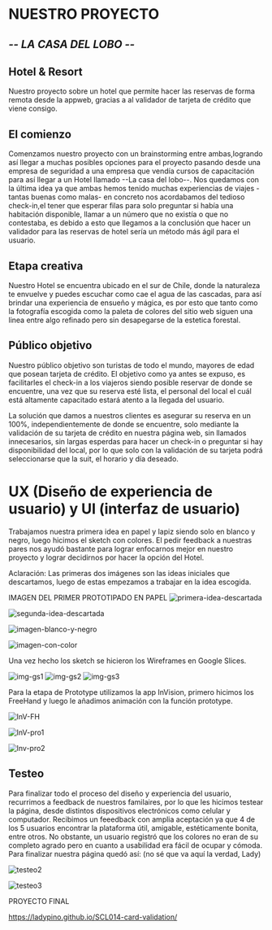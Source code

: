 # NUESTRO PROYECTO
## *-- LA CASA DEL LOBO --*  
## Hotel & Resort

Nuestro proyecto sobre un hotel que permite hacer las reservas de forma remota desde la appweb, gracias a al validador de tarjeta de crédito que viene consigo. 

## El comienzo 
Comenzamos nuestro proyecto con un brainstorming entre ambas,logrando así llegar a muchas posibles opciones para el proyecto pasando desde una empresa de seguridad a una empresa que vendía cursos de capacitación para así llegar a un Hotel llamado --La casa del lobo--. Nos quedamos con la última idea ya que ambas hemos tenido muchas experiencias de viajes -tantas buenas como malas- en concreto nos acordabamos del tedioso check-in,el tener que esperar filas para solo preguntar si había una habitación disponible, llamar a un número que no existía o que no contestaba, es debido a esto que llegamos a la conclusión que hacer un validador para las reservas de hotel sería un método más ágil para el usuario. 

## Etapa creativa
Nuestro Hotel se encuentra ubicado en el sur de Chile, donde la naturaleza te envuelve y puedes escuchar como cae el agua de las cascadas, para así brindar una experiencia de ensueño y mágica, es por esto que tanto como la fotografía escogida como la paleta de colores del sitio web siguen una linea entre algo refinado pero sin desapegarse de la estetica forestal.

## Público objetivo
Nuestro público objetivo son turistas de todo el mundo, mayores de edad que posean tarjeta de crédito. El objetivo como ya antes se expuso, es facilitarles el check-in a los viajeros siendo posible reservar de donde se encuentre, una vez que su reserva esté lista, el personal del local el cuál está altamente capacitado estará atento a la llegada del usuario.


La solución que damos a nuestros clientes es asegurar su reserva en un 100%, independientemente de donde se encuentre, solo mediante la validación de su tarjeta de crédito en nuestra página web, sin llamados innecesarios, sin largas esperdas para hacer un check-in o preguntar si hay disponibilidad del local, por lo que solo con la validación de su tarjeta podrá seleccionarse que la suit, el horario y día deseado.

# UX (Diseño de experiencia de usuario) y UI (interfaz de usuario)

Trabajamos nuestra primera idea en papel y lapiz siendo solo en blanco y negro, luego hicimos el sketch con colores. El pedir feedback a nuestras pares nos ayudó bastante para lograr enfocarnos mejor en nuestro proyecto y lograr decidirnos por hacer la opción del Hotel.

Aclaración: Las primeras dos imágenes son las ideas iniciales que descartamos, luego de estas empezamos a trabajar en la idea escogida.

IMAGEN DEL PRIMER PROTOTIPADO EN PAPEL
![primera-idea-descartada](https://raw.githubusercontent.com/paupi-chill-e/SCL014-card-validation/master/src/ImgReadMe/Papel1.jpeg)

![segunda-idea-descartada](https://raw.githubusercontent.com/paupi-chill-e/SCL014-card-validation/master/src/ImgReadMe/Papel2.jpeg)

![imagen-blanco-y-negro](https://raw.githubusercontent.com/paupi-chill-e/SCL014-card-validation/master/src/ImgReadMe/sketchFinal.jpeg)

![imagen-con-color](https://raw.githubusercontent.com/paupi-chill-e/SCL014-card-validation/master/src/ImgReadMe/dibujofinal.jpeg)

Una vez hecho los sketch se hicieron los Wireframes en Google Slices.

![img-gs1](https://raw.githubusercontent.com/paupi-chill-e/SCL014-card-validation/master/src/ImgReadMe/GS1.jpeg)
![img-gs2](https://raw.githubusercontent.com/paupi-chill-e/SCL014-card-validation/master/src/ImgReadMe/GS2.jpeg)
![img-gs3](https://raw.githubusercontent.com/paupi-chill-e/SCL014-card-validation/master/src/ImgReadMe/GS3.jpeg)

Para la etapa de Prototype utilizamos la app InVision, primero hicimos los FreeHand y luego le añadimos animación con la función prototype.

![InV-FH](https://raw.githubusercontent.com/paupi-chill-e/SCL014-card-validation/master/src/ImgReadMe/InV-FreeHand.jpeg)

![InV-pro1](https://raw.githubusercontent.com/paupi-chill-e/SCL014-card-validation/master/src/ImgReadMe/InV-Prototype1.jpeg)

![Inv-pro2](https://raw.githubusercontent.com/paupi-chill-e/SCL014-card-validation/master/src/ImgReadMe/Inv-Prototype2.jpeg)

## Testeo 
Para finalizar todo el proceso del diseño y experiencia del usuario, recurrimos a feedback de nuestros familaires, por lo que les hicimos testear la página, desde distintos dispositivos electrónicos como celular y computador. Recibimos un feeedback con amplia aceptación ya que 4 de los 5 usuarios encontrar la plataforma útil, amigable, estéticamente bonita, entre otros. No obstante, un usuario registró que los colores no eran de su completo agrado pero en cuanto a usabilidad era fácil de ocupar y cómoda. Para finalizar nuestra página quedó así: (no sé que va aquí la verdad, Lady)

![testeo2](https://raw.githubusercontent.com/paupi-chill-e/SCL014-card-validation/master/src/ImgReadMe/Testeo2.jpeg)

![testeo3](https://raw.githubusercontent.com/paupi-chill-e/SCL014-card-validation/master/src/ImgReadMe/Testeo3.jpeg)




PROYECTO FINAL

https://ladypino.github.io/SCL014-card-validation/
